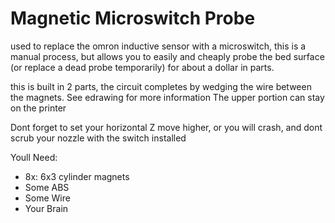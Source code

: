 # Magnetic Microswitch Probe
used to replace the omron inductive sensor with a microswitch, this is a manual process, but allows you to easily and cheaply probe the bed surface (or replace a dead probe temporarily) for about a dollar in parts.

this is built in 2 parts, the circuit completes by wedging the wire between the magnets. See edrawing for more information
The upper portion can stay on the printer

Dont forget to set your horizontal Z move higher, or you will crash, and dont scrub your nozzle with the switch installed

Youll Need:
- 8x: 6x3 cylinder magnets
- Some ABS
- Some Wire
- Your Brain